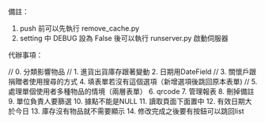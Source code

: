 備註：
1. push 前可以先執行 remove_cache.py
2. setting 中 DEBUG 設為 False 後可以執行 runserver.py 啟動伺服器

代辦事項：

// 0. 分類影響物品
// 1. 進貨出貨庫存跟著變動
2. 日期用DateField
// 3. 關懷戶跟捐贈者使用搜尋的方式
4. 填表單若沒有這個選項（新增選項後跳回原本表單)
// 5. 處理單個使用者多種物品的情境（兩層表單）
6. qrcode
7. 管理報表
8. 刪掉備註
9. 單位負責人要篩選
10. 據點不能是NULL
11. 讀取頁面下面置中
12. 有效日期大於今日
13. 庫存沒有物品就不需要顯示
14. 修改完成之後要有按鈕可以跳回list
